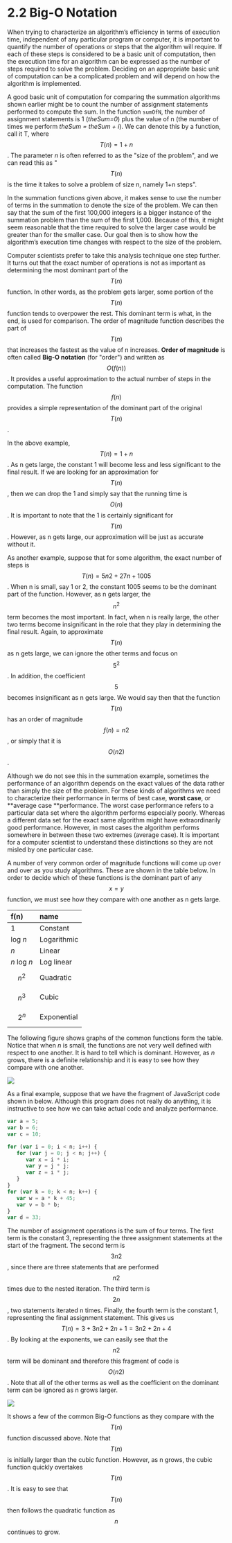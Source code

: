 # 2.2 Big-O Notation

When trying to characterize an algorithm’s efficiency in terms of execution time, independent of any particular program or computer, it is important to quantify the number of operations or steps that the algorithm will require. If each of these steps is considered to be a basic unit of computation, then the execution time for an algorithm can be expressed as the number of steps required to solve the problem. Deciding on an appropriate basic unit of computation can be a complicated problem and will depend on how the algorithm is implemented.

A good basic unit of computation for comparing the summation algorithms shown earlier might be to count the number of assignment statements performed to compute the sum. In the function `sumOfN`, the number of assignment statements is 1 \(_theSum=0_\) plus the value of n \(the number of times we perform _theSum = theSum + i_\). We can denote this by a function, call it T, where $$T(n) = 1 + n$$. The parameter _n_ is often referred to as the "size of the problem", and we can read this as "$$T(n)$$ is the time it takes to solve a problem of size n, namely 1+n steps".

In the summation functions given above, it makes sense to use the number of terms in the summation to denote the size of the problem. We can then say that the sum of the first 100,000 integers is a bigger instance of the summation problem than the sum of the first 1,000. Because of this, it might seem reasonable that the time required to solve the larger case would be greater than for the smaller case. Our goal then is to show how the algorithm’s execution time changes with respect to the size of the problem.

Computer scientists prefer to take this analysis technique one step further. It turns out that the exact number of operations is not as important as determining the most dominant part of the $$T(n)$$ function. In other words, as the problem gets larger, some portion of the $$T(n)$$ function tends to overpower the rest. This dominant term is what, in the end, is used for comparison. The order of magnitude function describes the part of $$T(n)$$ that increases the fastest as the value of n increases. **Order of magnitude** is often called **Big-O notation** \(for "order"\) and written as $$O(f(n))$$. It provides a useful approximation to the actual number of steps in the computation. The function $$f(n)$$ provides a simple representation of the dominant part of the original $$T(n)$$.

In the above example, $$T(n)=1+n$$. As n gets large, the constant 1 will become less and less significant to the final result. If we are looking for an approximation for $$T(n)$$, then we can drop the 1 and simply say that the running time is $$O(n)$$. It is important to note that the 1 is certainly significant for $$T(n)$$. However, as n gets large, our approximation will be just as accurate without it.

As another example, suppose that for some algorithm, the exact number of steps is $$T(n)=5n2+27n+1005$$. When n is small, say 1 or 2, the constant 1005 seems to be the dominant part of the function. However, as n gets larger, the $$n^2$$ term becomes the most important. In fact, when n is really large, the other two terms become insignificant in the role that they play in determining the final result. Again, to approximate $$T(n)$$ as n gets large, we can ignore the other terms and focus on $$5^2$$. In addition, the coefficient $$5$$ becomes insignificant as n gets large. We would say then that the function $$T(n)$$ has an order of magnitude $$f(n)=n2$$, or simply that it is $$O(n2)$$.

Although we do not see this in the summation example, sometimes the performance of an algorithm depends on the exact values of the data rather than simply the size of the problem. For these kinds of algorithms we need to characterize their performance in terms of best case, **worst case**, or **average case **performance. The worst case performance refers to a particular data set where the algorithm performs especially poorly. Whereas a different data set for the exact same algorithm might have extraordinarily good performance. However, in most cases the algorithm performs somewhere in between these two extremes \(average case\). It is important for a computer scientist to understand these distinctions so they are not misled by one particular case.

A number of very common order of magnitude functions will come up over and over as you study algorithms. These are shown in the table below. In order to decide which of these functions is the dominant part of any $$x = y$$ function, we must see how they compare with one another as n gets large.

| f\(n\) | name |
| :--- | :--- |
| 1 | Constant |
| log _n_ | Logarithmic |
| _n_ | Linear |
| _n_ log _n_ | Log linear |
| $$n^2$$ | Quadratic |
| $$n^3$$ | Cubic |
| $$2^n$$ | Exponential |

The following figure shows graphs of the common functions form the table. Notice that when _n_ is small, the functions are not very well defined with respect to one another. It is hard to tell which is dominant. However, as _n_ grows, there is a definite relationship and it is easy to see how they compare with one another.

![](/assets/newplot.png)

As a final example, suppose that we have the fragment of JavaScript code shown in below. Although this program does not really do anything, it is instructive to see how we can take actual code and analyze performance.

```js
var a = 5;
var b = 6;
var c = 10;

for (var i = 0; i < n; i++) {
   for (var j = 0; j < n; j++) {
      var x = i * i;
      var y = j * j;
      var z = i * j;
   }
}
for (var k = 0; k < n; k++) {
   var w = a * k + 45;
   var v = b * b;
}
var d = 33;
```

The number of assignment operations is the sum of four terms. The first term is the constant 3, representing the three assignment statements at the start of the fragment. The second term is $$3n2$$, since there are three statements that are performed   $$n2$$ times due to the nested iteration. The third term is $$2n$$, two statements iterated n times. Finally, the fourth term is the constant 1, representing the final assignment statement. This gives us $$T(n)=3+3n2+2n+1=3n2+2n+4$$. By looking at the exponents, we can easily see that the $$n2$$ term will be dominant and therefore this fragment of code is $$O(n2)$$. Note that all of the other terms as well as the coefficient on the dominant term can be ignored as n grows larger.

![](/assets/newplot2.png)

It shows a few of the common Big-O functions as they compare with the $$T(n)$$ function discussed above. Note that $$T(n)$$ is initially larger than the cubic function. However, as n grows, the cubic function quickly overtakes $$T(n)$$. It is easy to see that $$T(n)$$ then follows the quadratic function as $$n$$ continues to grow.

